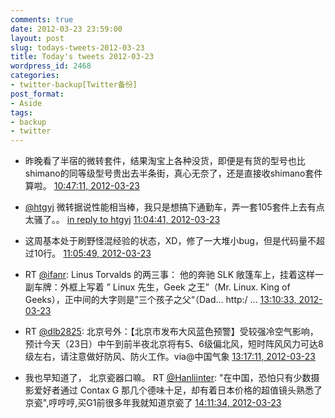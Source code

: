 ```yaml
---
comments: true
date: 2012-03-23 23:59:00
layout: post
slug: todays-tweets-2012-03-23
title: Today's tweets 2012-03-23
wordpress_id: 2468
categories:
- twitter-backup[Twitter备份]
post_format:
- Aside
tags:
- backup
- twitter
---
```





  * 昨晚看了半宿的微转套件，结果淘宝上各种没货，即便是有货的型号也比shimano的同等级型号贵出去半条街，真心无奈了，还是直接收shimano套件算啦。 [10:47:11, 2012-03-23](http://twitter.com/gfrog/statuses/183022050540142593)





  * [@htgyj](http://twitter.com/htgyj) 微转据说性能相当棒，我只是想搞下通勤车，弄一套105套件上去有点太骚了。。 [in reply to htgyj](http://twitter.com/htgyj/statuses/183023579527528448) [11:04:41, 2012-03-23](http://twitter.com/gfrog/statuses/183026453493981186)





  * 这周基本处于刷野怪混经验的状态，XD，修了一大堆小bug，但是代码量不超过10行。 [11:05:49, 2012-03-23](http://twitter.com/gfrog/statuses/183026737012150272)





  * RT [@ifanr](http://twitter.com/ifanr): Linus Torvalds 的两三事：  他的奔驰 SLK 敞篷车上，挂着这样一副车牌：外框上写着 ” Linux 先生，Geek 之王”（Mr. Linux. King of Geeks），正中间的大字则是”三个孩子之父“（Dad… http:/ ... [13:10:33, 2012-03-23](http://twitter.com/gfrog/statuses/183058128659689472)





  * RT [@dlb2825](http://twitter.com/dlb2825): 北京号外：【北京市发布大风蓝色预警】受较强冷空气影响，预计今天（23日）中午到前半夜北京将有5、6级偏北风，短时阵风风力可达8级左右，请注意做好防风、防火工作。via@中国气象 [13:17:11, 2012-03-23](http://twitter.com/gfrog/statuses/183059798785392640)





  * 我也早知道了， 北京瓷器口嘛。 RT [@Hanliinter](http://twitter.com/Hanliinter): "在中国，恐怕只有少数摄影爱好者通过 Contax G 那几个德味十足，却有着日本价格的超值镜头熟悉了京瓷",哼哼哼,买G1前很多年我就知道京瓷了 [14:11:34, 2012-03-23](http://twitter.com/gfrog/statuses/183073483436208128)




